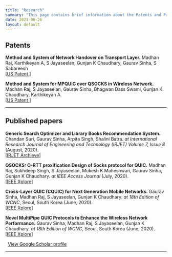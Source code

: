 ```yaml
---
title: "Research"
summary: "This page contains brief information about the Patents and Papers that are under review or published"
date: 2021-06-26
layout: default
---
```

## Patents

**Method and System of Network Handover on Transport Layer.** Madhan Raj, Karthikeyan A,  S Jayaseelan, Gunjan K Chaudhary, Gaurav Sinha, S Sabareesh<br/>
<span class="pub-highlight">
    [<a href="https://patents.google.com/patent/US20210092657A1/en" class="link">US Patent </a>]

 **Method and System for MPQUIC over QSOCKS in Wireless Network.** Madhan Raj, S Jayaseelan, Gaurav Sinha, Bhagwan Dass Swami, Gunjan K Chaudhary, Karthikeyan A.<br/>
<span class="pub-highlight">
    [<a href="https://patents.google.com/patent/US20200288316A1/en" class="link">US Patent </a>]
<hr>


## Published papers

**Generic Search Optimizer and Library Books Recommendation System.** Chandan Suri, Gaurav Sinha, Arpita Singh, Shalini Batra. *at International Research Journal of Engineering and Technology (IRJET) Volume 7, Issue 8* (August, 2020). <br/>
<span class="pub-highlight">
[<a href="https://irjet.net/archives/V7/i8/IRJET-V7I8114.pdf" class="link">IRJET Archieve</a>]
</span> <br/>

**QSOCKS: O-RTT proxification Design of Socks protocol for QUIC.** Madhan Raj, Sukhdeep Singh, S Jayaseelan, Mukesh K Maheshwari, Gaurav Sinha, Gunjan K Chaudhary. *at IEEE Access Journal* (July, 2020). <br/>
<span class="pub-highlight">
[<a href="https://ieeexplore.ieee.org/abstract/document/9153913/" class="link">IEEE Xplore</a>]
</span>

**Cross-Layer QUIC (CQUIC) for Next Generation Mobile Networks.** Gaurav Sinha, Madhan Raj, S Jayaseelan, Gunjan K Chaudhary.  *at 18th Edition of WCNC*, Seoul, South Korea (June, 2020).<br/>
<span class="pub-highlight">
[<a href="https://ieeexplore.ieee.org/document/9120850" class="link">IEEE Xplore</a>]
</span>

**Novel MultiPipe QUIC Protocols to Enhance the Wireless Network Performance.** Gaurav Sinha, Madhan Raj, S Jayaseelan, Gunjan K Chaudhary. *at 18th Edition of WCNC*, Seoul, South Korea (June, 2020).<br/>
<span class="pub-highlight">
[<a href="https://ieeexplore.ieee.org/document/9120821" class="link">IEEE Xplore</a>]
</span>

<span class="award"><i class="fas fa-graduation-cap fa-fw"></i>&nbsp; <a href="https://scholar.google.com/citations?hl=en&user=CjI4CRgAAAAJ">View Google Scholar profile</a></span>

<hr>
